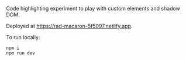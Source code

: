 Code highlighting experiment to play with custom elements and shadow DOM.

Deployed at https://rad-macaron-5f5097.netlify.app.

To run locally:

```
npm i
npm run dev
```
